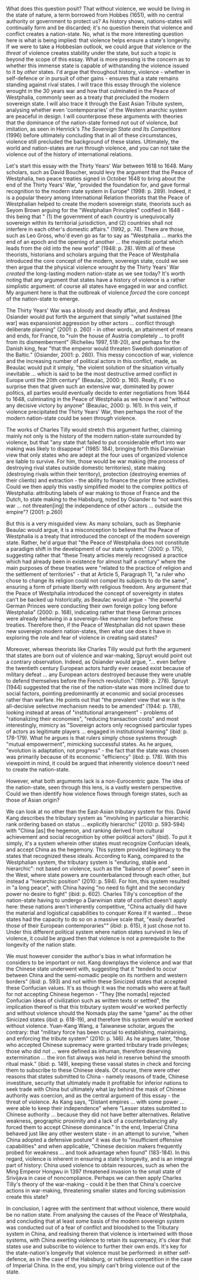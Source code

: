 
What does this question posit? That without violence, we would be living in the state of nature, a term borrowed from Hobbes (1651), with no central authority or government to protect us? As history shows, nations-states will continually form and be discarded; it's no question therein that violence and conflict creates a nation-state. No, what is the more interesting question here is what is being implied: that violence helps ensure a state's longevity. If we were to take a Hobbesian outlook, we could argue that violence or the *threat* of violence creates stability under the state, but such a topic is beyond the scope of this essay. What is more pressing is the concern as to whether this immense state is capable of withstanding the violence issued to it by *other* states. I'd argue that throughout history, violence - whether in self-defence or in pursuit of other gains - ensures that a state remains standing against rival states. I will trace this essay through the violence wrought in the 30 years war and how that culminated in the Peace of Westphalia, commonly seen as a treaty that precluded the modern sovereign state. I will also trace it through the East Asian Tribute system, analysing whether even 'contemporaries' of the Western anarchic system are peaceful in design. I will counterpose these arguments with theories that the dominance of the nation-state formed not out of violence, but imitation, as seen in Henrick's *The Sovereign State and Its Competitors* (1996) before ultimately concluding that in all of these circumstances, violence still precluded the background of these states. Ultimately, the world and nation-states are run through violence, and you can not take the violence out of the history of international relations.

Let's start this essay with the Thirty Years' War between 1618 to 1648. Many scholars, such as David Boucher, would levy the argument that the Peace of Westphalia, two peace treaties signed in October 1648 to bring about the end of the Thirty Years' War, "provided the foundation for, and gave formal recognition to the modern state system in Europe" (1998: p. 289). Indeed, it is a popular theory among International Relation theorists that the Peace of Westphalian helped to create the modern sovereign state, theorists such as Seyom Brown arguing for the "Westphalian Principles" codified in 1648 - this being that " (1) the government of each country is unequivocally sovereign within its territorial jurisdiction, and (2) countries shall not interfere in each other's domestic affairs." (1992, p. 74). There are those, such as Leo Gross, who'd even go as far to say as "Westphalia ... marks the end of an epoch and the opening of another ... the majestic portal which leads from the old into the new world" (1948: p. 28). With all of these theorists, historians and scholars arguing that the Peace of Westphalia introduced the core concept of the modern, sovereign state, could we see then argue that the physical violence wrought by the Thirty Years' War *created* the long-lasting modern nation-state as we see today? It's worth noting that any argument that states have a history of violence is a rather simplistic argument: of course all states have engaged in war and conflict. My argument here is that the outbreak of violence *forced* the core concept of the nation-state to emerge.

The Thirty Years' War was a bloody and deadly affair, and Andreas Osiander would put forth the argument that simply "what sustained [the war] was expansionist aggression by other actors ... conflict through deliberate planning"  (2001: p. 260) - in other words, an attainment of means and ends, for France, to "ruin the house of Austria completely ... to profit from its dismemberment" (Richelieu 1997, 518-20), and perhaps for the Danish king, fear "that the emperor would threaten Swedish domination of the Baltic." (Osiander, 2001: p. 260). This messy concoction of war, violence and the increasing number of political actors in this conflict, made, as Beaulac would put it simply, "the violent solution of the situation virtually inevitable ... which is said to be the most destructive armed conflict in Europe until the 20th century" (Beaulac, 2000: p. 160). Really, it's no surprise then that given such an extensive war, dominated by power politics, all parties would eventually decide to enter negotiations from 1644 to 1648, culminating in the Peace of Westphalia as we know it and "without any decisive victory by anyone" (Beaulac, 2000: p. 161). In this vein, if violence precipitated the Thirty Years' War, then perhaps the root of the modern nation-state could be seen *through* violence.

The works of Charles Tilly would stretch this argument further, claiming mainly not only is the history of the modern nation-state surrounded by violence, but that "any state that failed to put considerable effort into war making was likely to disappear" (1985: 184), bringing forth this Darwinian view that only states who are adept at the four uses of organized violence are liable to survive. For him, those would be war making (the process of destroying rival states outside domestic territories), state making (destroying rivals within their territory), protection (destroying enemies of their clients) and extraction - the ability to finance the prior three activities. Could we then apply this vastly simplified model to the complex politics of Westphalia: attributing labels of war making to those of France and the Dutch, to state making to the Habsburg, noted by Osiander to "not want this war ... not threaten[ing] the independence of other actors ... outside the empire"? (2001: p.260)

But this is a very misguided view. As many scholars, such as Stephanie Beaulac would argue, it is a misconception to believe that the Peace of Westphalia is a treaty that introduced the concept of the modern sovereign state. Rather, he'd argue that "the Peace of Westphalia does not constitute a paradigm shift in the development of our state system." (2000: p. 175), suggesting rather that "these Treaty articles merely recognised a practice which had already been in existence for almost half a century" where the main purposes of these treaties were "related to the practice of religion and the settlement of territories" - that at Article 5, Paragraph 11, "a ruler who chose to change its religion could not compel its subjects to do the same", ensuring a form of private liberty with religious freedom. Any argument that the Peace of Westphalia introduced the concept of sovereignty in states can't be backed up historically, as Beaulac would argue - "the powerful German Princes were conducting their own foreign policy long before Westphalia" (2000: p. 168), indicating rather that these German princes were already behaving in a sovereign-like manner long before these treaties. Therefore then, if the Peace of Westphalian did not spawn these new sovereign modern nation-states, then what use does it have in exploring the role and fear of violence in creating said states? 

Moreover, whereas theorists like Charles Tilly would put forth the argument that states are born out of violence and war-making, Spruyt would point out a contrary observation. Indeed, as Osiander would argue, "... even before the twentieth century European actors hardly ever ceased exist because of military defeat ... any European actors destroyed because they were unable to defend themselves before the French revolution." (1998: p. 278). Spruyt (1944) suggested that the rise of the nation-state was more inclined due to social factors, pointing predominantly at economic and social processes rather than warfare. He points out that "the prevalent view that war is the all-decisive selective mechanism needs to be amended" (1944: p. 178), looking instead at areas of "institutional arrangement" - problems of "rationalizing their economies", "reducing transaction costs" and most interestingly, mimicry as "Sovereign actors only recognised particular types of actors as legitimate players ... engaged in institutional learning" (ibid: p. 178-179). What he argues is that rulers simply chose systems through "mutual empowerment", mimicking successful states. As he argues, "evolution is adaptation, not progress" - the fact that the state was chosen was primarily because of its economic "efficiency" (ibid: p. 178). With this viewpoint in mind, it could be argued that inherently violence doesn't need to create the nation-state.

However, what both arguments lack is a non-Eurocentric gaze. The idea of the nation-state, seen through this lens, is a vastly western perspective. Could we then identify how violence flows through foreign states, such as those of Asian origin?

We can look at no other than the East-Asian tributary system for this. David Kang describes the tributary system as "involving in particular a hierarchic rank ordering based on status ... explicitly hierarchic" (2010: p. 593-594) with "China [as] the hegemon, and ranking derived from cultural achievement and social recognition by other political actors" (ibid). To put it simply, it's a system wherein other states must recognize Confucian ideals, and accept China as the hegemony. This system provided legitimacy to the states that recognized these ideals. According to Kang, compared to the Westphalian system, the tributary system is "enduring, stable and hierarchic": not based on violence, such as the "balance of power" seen in the West, where state powers are counterbalanced through each other, but instead a "hierarchic position" (2010: p. 594). For him, this system resulted in "a long peace", with China having "no need to fight and the secondary power no desire to fight" (ibid: p. 602). Charles Tilly's conception of the nation-state having to undergo a Darwinian state of conflict doesn't apply here: these nations aren't inherently competitive, "China actually did have the material and logistical capabilities to conquer Korea if it wanted ... these states had the capacity to do so on a massive scale that, "easily dwarfed those of their European contemporaries"" (ibid: p. 615), it just chose not to. Under this different political system where nation states survived in lieu of violence, it could be argued then that violence is not a prerequisite to the longevity of the nation state.

We must however consider the author's bias in what information he considers to be important or not. Kang downplays the violence and war that the Chinese state underwent with, suggesting that it "tended to occur between China and the semi-nomadic people on its northern and western borders" (ibid: p. 593) and not within these Sinicized states that accepted these Confucian values. It's as though it was the nomads who were at fault for not accepting Chinese hegemon - "They [the nomads] rejected Confucian ideas of civilization such as written texts or settled", the implication thereof is that this tributary system would've worked perfectly and without violence should the Nomads play the same "game" as the other Sinicized states (ibid: p. 618-19), and therefore this system would've worked without violence. Yuan-Kang Wang, a Taiwanese scholar, argues the contrary: that "military force has been crucial to establishing, maintaining, and enforcing the tribute system" (2010: p. 146). As he argues later, "those who accepted Chinese supremacy were granted tributary trade privileges; those who did not ... were defined as inhuman, therefore deserving extermination ... the iron fist always was held in reserve behind the smooth ritual mask." (ibid: p. 149), keeping these vassal states in check and forcing them to subscribe to these Chinese ideals. Of course, there were other reasons that states submitted to China - namely reasons of trade, Chinese investiture, security that ultimately made it profitable for inferior nations to seek trade with China but ultimately what lay behind the mask of Chinese authority was coercion, and as the central argument of this essay - the threat of violence. As Kang says, "Distant empires ... with some power ... were able to keep their independence" where "Lesser states submitted to Chinese authority ... because they did not have better alternatives. Relative weakness, geographic proximity and a lack of a counterbalancing ally forced them to accept Chinese dominance." In the end, Imperial China behaved just like any other western state - in an attempt to survive, "when China adopted a defensive posture" it was due to "insufficient offensive capabilities" and when applicable, "Chinese decision makers frequently probed for weakness ... and took advantage when found" (183-184). In this regard, violence is inherent in ensuring a state's longevity, and is an integral part of history: China used violence to obtain resources, such as when the Ming Emperor Hongwu in 1397 threatened invasion to the small state of Srivijava in case of noncompliance. Perhaps we can then apply Charles Tilly's theory of the war-making - could it be then that China's coercive actions in war-making, threatening smaller states and forcing submission create this state?

In conclusion, I agree with the sentiment that without violence, there would be no nation state. From analysing the causes of the Peace of Westphalia, and concluding that at least *some* basis of the modern sovereign system was conducted out of a fear of conflict and bloodshed to the Tributary system in China, and realising therein that violence is intertwined with those systems, with China exerting violence to retain its supremacy, it's clear that states use and subscribe to violence to further their own ends. It's key for the state-nation's longevity that violence must be performed: in either self-defence, as in the case of the Habsburg, or ruthless competition in the case of Imperial China. In the end, you simply can't bring violence out of the state.

